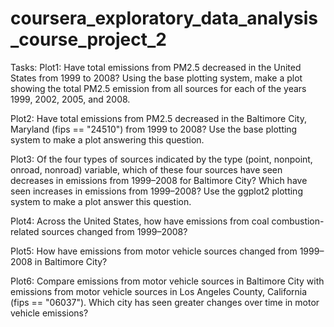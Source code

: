 # coursera_exploratory_data_analysis_course_project_2
Tasks: 
Plot1: Have total emissions from PM2.5 decreased in the United States from 1999 to 2008? Using the base plotting system, make a plot showing the total PM2.5 emission from all sources for each of the years 1999, 2002, 2005, and 2008.

Plot2: Have total emissions from PM2.5 decreased in the Baltimore City, Maryland (fips == "24510") from 1999 to 2008? Use the base plotting system to make a plot answering this question.

Plot3: Of the four types of sources indicated by the type (point, nonpoint, onroad, nonroad) variable, which of these four sources have seen decreases in emissions from 1999–2008 for Baltimore City? Which have seen increases in emissions from 1999–2008? Use the ggplot2 plotting system to make a plot answer this question.

Plot4: Across the United States, how have emissions from coal combustion-related sources changed from 1999–2008?

Plot5: How have emissions from motor vehicle sources changed from 1999–2008 in Baltimore City?

Plot6: Compare emissions from motor vehicle sources in Baltimore City with emissions from motor vehicle sources in Los Angeles County, California (fips == "06037"). Which city has seen greater changes over time in motor vehicle emissions?

